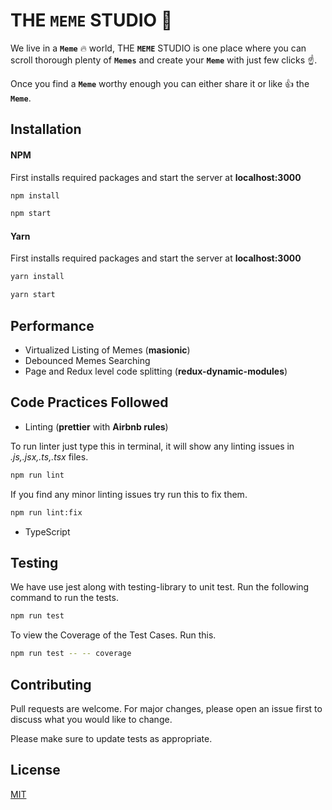 # THE **`MEME`** STUDIO 🚀

We live in a **`Meme`** 🔥 world, THE **`MEME`** STUDIO is one place where you can scroll thorough plenty of **`Memes`** and create your **`Meme`** with just few clicks ☝️.

Once you find a **`Meme`** worthy enough you can either share it or like 👍 the **`Meme`**.

## Installation

#### NPM

First installs required packages and start the server at **localhost:3000**

```bash
npm install
```

```bash
npm start
```

#### Yarn

First installs required packages and start the server at **localhost:3000**

```bash
yarn install
```

```bash
yarn start
```

## Performance

- Virtualized Listing of Memes (**masionic**)
- Debounced Memes Searching
- Page and Redux level code splitting (**redux-dynamic-modules**)

## Code Practices Followed

- Linting (**prettier** with **Airbnb rules**)

To run linter just type this in terminal, it will show any linting issues in _.js,.jsx,.ts,.tsx_ files.

```bash
npm run lint
```

If you find any minor linting issues try run this to fix them.

```bash
npm run lint:fix
```

- TypeScript

## Testing

We have use jest along with testing-library to unit test. Run the following command to run the tests.

```bash
npm run test
```

To view the Coverage of the Test Cases. Run this.

```bash
npm run test -- -- coverage
```

## Contributing

Pull requests are welcome. For major changes, please open an issue first to discuss what you would like to change.

Please make sure to update tests as appropriate.

## License

[MIT](https://choosealicense.com/licenses/mit/)
